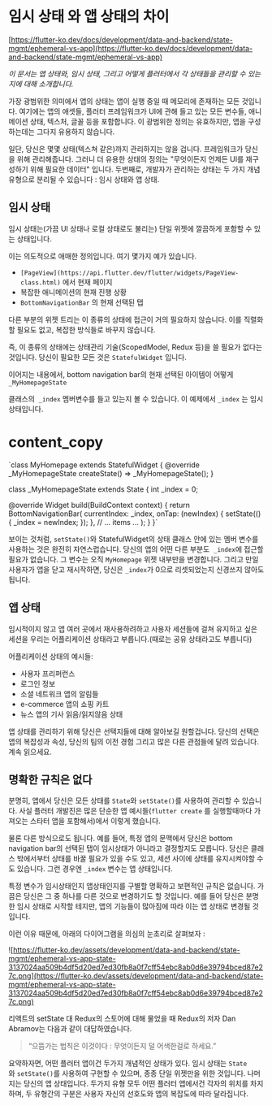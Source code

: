 # 임시 상태 와 앱 상태의 차이

[https://flutter-ko.dev/docs/development/data-and-backend/state-mgmt/ephemeral-vs-app](https://flutter-ko.dev/docs/development/data-and-backend/state-mgmt/ephemeral-vs-app)

*이 문서는 앱 상태와, 임시 상태, 그리고 어떻게 플러터에서 각 상태들을 관리할 수 있는 지에 대해 소개합니다.*

가장 광범위한 의미에서 앱의 상태는 앱이 실행 중일 때 메모리에 존재하는 모든 것입니다. 여기에는 앱의 애셋들, 플러터 프레임워크가 UI에 관해 들고 있는 모든 변수들, 애니메이션 상태, 텍스처, 글꼴 등을 포함합니다. 이 광범위한 정의는 유효하지만, 앱을 구성하는데는 그다지 유용하지 않습니다.

일단, 당신은 몇몇 상태(텍스쳐 같은)까지 관리하지는 않을 겁니다. 프레임워크가 당신을 위해 관리해줍니다. 그러니 더 유용한 상태의 정의는 "무엇이든지 언제든 UI를 재구성하기 위해 필요한 데이터" 입니다. 두번째로, 개발자가 관리하는 상태는 두 가지 개념 유형으로 분리될 수 있습니다 : 임시 상태와 앱 상태.

## 임시 상태

임시 상태는(가끔 UI 상태나 로컬 상태로도 불리는) 단일 위젯에 깔끔하게 포함할 수 있는 상태입니다.

이는 의도적으로 애매한 정의입니다. 여기 몇가지 예가 있습니다.

- `[PageView](https://api.flutter.dev/flutter/widgets/PageView-class.html)` 에서 현재 페이지
- 복잡한 애니메이션의 현재 진행 상황
- `BottomNavigationBar` 의 현재 선택된 탭

다른 부분의 위젯 트리는 이 종류의 상태에 접근이 거의 필요하지 않습니다. 이를 직렬화할 필요도 없고, 복잡한 방식들로 바꾸지 않습니다.

 즉, 이 종류의 상태에는 상태관리 기술(ScopedModel, Redux 등)을 쓸 필요가 없다는 것입니다. 당신이 필요한 모든 것은 `StatefulWidget` 입니다.

 이어지는 내용에서,  bottom navigation bar의 현재 선택된 아이템이 어떻게  `_MyHomepageState`

 클래스의  `_index` 멤버변수를 들고 있는지 볼 수 있습니다. 이 예제에서 `_index` 는 임시 상태입니다.

# content_copy

`class MyHomepage extends StatefulWidget {
  @override
  _MyHomepageState createState() => _MyHomepageState();
}

class _MyHomepageState extends State<MyHomepage> {
  int _index = 0;

  @override
  Widget build(BuildContext context) {
    return BottomNavigationBar(
      currentIndex: _index,
      onTap: (newIndex) {
        setState(() {
          _index = newIndex;
        });
      },
      // ... items ...
    );
  }
}`

보이는 것처럼, `setState()`와 StatefulWidget의 상태 클래스 안에 있는 멤버 변수를 사용하는 것은 완전히 자연스럽습니다. 당신의 앱의 어떤 다른 부분도  `_index`에 접근할 필요가 없습니다. 그 변수는 오직 `MyHomepage` 위젯 내부만을 변경합니다. 그리고 만일 사용자가 앱을 닫고 재시작하면, 당신은 `_index`가 0으로 리셋되었는지 신경쓰지 않아도 됩니다.

## 앱 상태

임시적이지 않고 앱 여러 곳에서 재사용하려하고 사용자 세션들에 걸쳐 유지하고 싶은 세션을 우리는 어플리케이션 상태라고 부릅니다.(때로는 공유 상태라고도 부릅니다)

 어플리케이션 상태의 예시들:

- 사용자 프리퍼런스
- 로그인 정보
- 소셜 네트워크 앱의 알림들
- e-commerce 앱의 쇼핑 카트
- 뉴스 앱의 기사 읽음/읽지않음 상태

앱 상태를 관리하기 위해 당신은 선택지들에 대해 알아보길 원할겁니다. 당신의 선택은 앱의 복잡성과 속성, 당신의 팀의 이전 경험 그리고 많은 다른 관점들에 달려 있습니다. 계속 읽으세요.

## 명확한 규칙은 없다

분명히, 앱에서 당신은 모든 상태를 `State`와 `setState()`를 사용하여 관리할 수 있습니다. 사실 플러터 개발진은 많은 단순한 앱 예시들(`flutter create` 를 실행할때마다 가져오는 스타터 앱을 포함해서)에서 이렇게 했습니다.

물론 다른 방식으로도 됩니다.  예를 들어, 특정 앱의 문맥에서 당신은 bottom navigation bar의 선택된 탭이 임시상태가 아니라고 결정할지도 모릅니다. 당신은 클래스 밖에서부터 상태를 바꿀 필요가 있을 수도 있고, 세션 사이에 상태를 유지시켜야할 수도 있습니다. 그런 경우엔 `_index` 변수는 앱 상태입니다.

 특정 변수가 임시상태인지 앱상태인지를 구별할 명확하고 보편적인 규칙은 없습니다. 가끔은 당신은 그 중 하나를 다른 것으로 변경하기도 할 것입니다. 예를 들어 당신은 분명한 임시 상태로 시작할 테지만, 앱의 기능들이 많아짐에 따라 이는 앱 상태로 변경될 것입니다.

 이런 이유 때문에, 아래의 다이어그램을 의심의 눈초리로 살펴보자 : 

![https://flutter-ko.dev/assets/development/data-and-backend/state-mgmt/ephemeral-vs-app-state-3137024aa509b4df5d20ed7ed30fb8a0f7cff54ebc8ab0d6e39794bced87e27c.png](https://flutter-ko.dev/assets/development/data-and-backend/state-mgmt/ephemeral-vs-app-state-3137024aa509b4df5d20ed7ed30fb8a0f7cff54ebc8ab0d6e39794bced87e27c.png)

리액트의 setState 대 Redux의 스토어에 대해 물었을 때 Redux의 저자  Dan Abramov는 다음과 같이 대답하였습니다.  

> “으뜸가는 법칙은 이것이다 : 무엇이든지 덜 어색한걸로 하세요.”

요약하자면, 어떤 플러터 앱이건 두가지 개념적인 상태가 있다. 임시 상태는 `State`와 `setState()`를 사용하여 구현할 수 있으며, 종종 단일 위젯만을 위한 것입니다. 나머지는 당신의 앱 상태입니다. 두가지 유형 모두 어떤 플러터 앱에서건 각자의 위치를 차지하며, 두 유형간의 구분은 사용자 자신의 선호도와 앱의 복잡도에 따라 달라집니다.